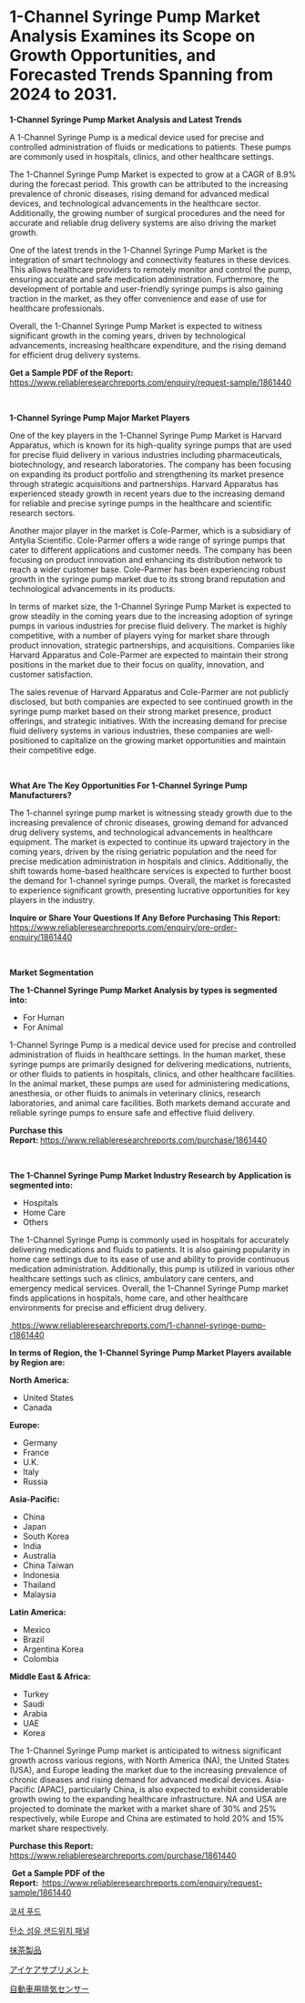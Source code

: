 <p><h1>1-Channel Syringe Pump Market Analysis Examines its Scope on Growth Opportunities, and Forecasted Trends Spanning from 2024 to 2031.</h1></p><p><strong>1-Channel Syringe Pump Market Analysis and Latest Trends</strong></p>
<p><p>A 1-Channel Syringe Pump is a medical device used for precise and controlled administration of fluids or medications to patients. These pumps are commonly used in hospitals, clinics, and other healthcare settings.</p><p>The 1-Channel Syringe Pump Market is expected to grow at a CAGR of 8.9% during the forecast period. This growth can be attributed to the increasing prevalence of chronic diseases, rising demand for advanced medical devices, and technological advancements in the healthcare sector. Additionally, the growing number of surgical procedures and the need for accurate and reliable drug delivery systems are also driving the market growth.</p><p>One of the latest trends in the 1-Channel Syringe Pump Market is the integration of smart technology and connectivity features in these devices. This allows healthcare providers to remotely monitor and control the pump, ensuring accurate and safe medication administration. Furthermore, the development of portable and user-friendly syringe pumps is also gaining traction in the market, as they offer convenience and ease of use for healthcare professionals.</p><p>Overall, the 1-Channel Syringe Pump Market is expected to witness significant growth in the coming years, driven by technological advancements, increasing healthcare expenditure, and the rising demand for efficient drug delivery systems.</p></p>
<p><strong>Get a Sample PDF of the Report:&nbsp;</strong> <a href="https://www.reliableresearchreports.com/enquiry/request-sample/1861440">https://www.reliableresearchreports.com/enquiry/request-sample/1861440</a></p>
<p>&nbsp;</p>
<p><strong>1-Channel Syringe Pump Major Market Players</strong></p>
<p><p>One of the key players in the 1-Channel Syringe Pump Market is Harvard Apparatus, which is known for its high-quality syringe pumps that are used for precise fluid delivery in various industries including pharmaceuticals, biotechnology, and research laboratories. The company has been focusing on expanding its product portfolio and strengthening its market presence through strategic acquisitions and partnerships. Harvard Apparatus has experienced steady growth in recent years due to the increasing demand for reliable and precise syringe pumps in the healthcare and scientific research sectors.</p><p>Another major player in the market is Cole-Parmer, which is a subsidiary of Antylia Scientific. Cole-Parmer offers a wide range of syringe pumps that cater to different applications and customer needs. The company has been focusing on product innovation and enhancing its distribution network to reach a wider customer base. Cole-Parmer has been experiencing robust growth in the syringe pump market due to its strong brand reputation and technological advancements in its products.</p><p>In terms of market size, the 1-Channel Syringe Pump Market is expected to grow steadily in the coming years due to the increasing adoption of syringe pumps in various industries for precise fluid delivery. The market is highly competitive, with a number of players vying for market share through product innovation, strategic partnerships, and acquisitions. Companies like Harvard Apparatus and Cole-Parmer are expected to maintain their strong positions in the market due to their focus on quality, innovation, and customer satisfaction.</p><p>The sales revenue of Harvard Apparatus and Cole-Parmer are not publicly disclosed, but both companies are expected to see continued growth in the syringe pump market based on their strong market presence, product offerings, and strategic initiatives. With the increasing demand for precise fluid delivery systems in various industries, these companies are well-positioned to capitalize on the growing market opportunities and maintain their competitive edge.</p></p>
<p>&nbsp;</p>
<p><strong>What Are The Key Opportunities For 1-Channel Syringe Pump Manufacturers?</strong></p>
<p><p>The 1-channel syringe pump market is witnessing steady growth due to the increasing prevalence of chronic diseases, growing demand for advanced drug delivery systems, and technological advancements in healthcare equipment. The market is expected to continue its upward trajectory in the coming years, driven by the rising geriatric population and the need for precise medication administration in hospitals and clinics. Additionally, the shift towards home-based healthcare services is expected to further boost the demand for 1-channel syringe pumps. Overall, the market is forecasted to experience significant growth, presenting lucrative opportunities for key players in the industry.</p></p>
<p><strong>Inquire or Share Your Questions If Any Before Purchasing This Report:</strong> <a href="https://www.reliableresearchreports.com/enquiry/pre-order-enquiry/1861440">https://www.reliableresearchreports.com/enquiry/pre-order-enquiry/1861440</a></p>
<p>&nbsp;</p>
<p><strong>Market Segmentation</strong></p>
<p><strong>The 1-Channel Syringe Pump Market Analysis by types is segmented into:</strong></p>
<p><ul><li>For Human</li><li>For Animal</li></ul></p>
<p><p>1-Channel Syringe Pump is a medical device used for precise and controlled administration of fluids in healthcare settings. In the human market, these syringe pumps are primarily designed for delivering medications, nutrients, or other fluids to patients in hospitals, clinics, and other healthcare facilities. In the animal market, these pumps are used for administering medications, anesthesia, or other fluids to animals in veterinary clinics, research laboratories, and animal care facilities. Both markets demand accurate and reliable syringe pumps to ensure safe and effective fluid delivery.</p></p>
<p><strong>Purchase this Report:&nbsp;</strong><a href="https://www.reliableresearchreports.com/purchase/1861440">https://www.reliableresearchreports.com/purchase/1861440</a></p>
<p>&nbsp;</p>
<p><strong>The 1-Channel Syringe Pump Market Industry Research by Application is segmented into:</strong></p>
<p><ul><li>Hospitals</li><li>Home Care</li><li>Others</li></ul></p>
<p><p>The 1-Channel Syringe Pump is commonly used in hospitals for accurately delivering medications and fluids to patients. It is also gaining popularity in home care settings due to its ease of use and ability to provide continuous medication administration. Additionally, this pump is utilized in various other healthcare settings such as clinics, ambulatory care centers, and emergency medical services. Overall, the 1-Channel Syringe Pump market finds applications in hospitals, home care, and other healthcare environments for precise and efficient drug delivery.</p></p>
<p><a href="https://www.reliableresearchreports.com/1-channel-syringe-pump-r1861440">&nbsp;https://www.reliableresearchreports.com/1-channel-syringe-pump-r1861440</a></p>
<p><strong>In terms of Region, the 1-Channel Syringe Pump Market Players available by Region are:</strong></p>
<p>
    <p> <strong> North America: </strong>
        <ul>
            <li>United States</li>
            <li>Canada</li>
        </ul>
        </p> 
    <p> <strong> Europe: </strong>
        <ul>
            <li>Germany</li>
            <li>France</li>
            <li>U.K.</li>
            <li>Italy</li>
            <li>Russia</li>
        </ul>
        </p> 
    <p> <strong> Asia-Pacific: </strong>
        <ul>
            <li>China</li>
            <li>Japan</li>
            <li>South Korea</li>
            <li>India</li>
            <li>Australia</li>
            <li>China Taiwan</li>
            <li>Indonesia</li>
            <li>Thailand</li>
            <li>Malaysia</li>
        </ul>
        </p> 
    <p> <strong> Latin America: </strong>
        <ul>
            <li>Mexico</li>
            <li>Brazil</li>
            <li>Argentina Korea</li>
            <li>Colombia</li>
        </ul>
        </p> 
    <p> <strong> Middle East & Africa: </strong>
        <ul>
            <li>Turkey</li>
            <li>Saudi</li>
            <li>Arabia</li>
            <li>UAE</li>
            <li>Korea</li>
        </ul>
    </p>
    </p>
<p><p>The 1-Channel Syringe Pump market is anticipated to witness significant growth across various regions, with North America (NA), the United States (USA), and Europe leading the market due to the increasing prevalence of chronic diseases and rising demand for advanced medical devices. Asia-Pacific (APAC), particularly China, is also expected to exhibit considerable growth owing to the expanding healthcare infrastructure. NA and USA are projected to dominate the market with a market share of 30% and 25% respectively, while Europe and China are estimated to hold 20% and 15% market share respectively.</p></p>
<p><strong>Purchase this Report: </strong><a href="https://www.reliableresearchreports.com/purchase/1861440">https://www.reliableresearchreports.com/purchase/1861440</a></p>
<p>&nbsp;<strong>Get a Sample PDF of the Report:&nbsp;&nbsp;</strong><a href="https://www.reliableresearchreports.com/enquiry/request-sample/1861440">https://www.reliableresearchreports.com/enquiry/request-sample/1861440</a></p>
<p><strong></strong></p>
<p><p><a href="https://github.com/fernandotryO5lson96765/Market-Research-Report-List-1/blob/main/755630147419.md">코셔 푸드</a></p><p><a href="https://medium.com/@jomosley1999/%ED%83%84%EC%86%8C-%EC%84%AC%EC%9C%A0-%EC%83%8C%EB%93%9C%EC%9C%84%EC%B9%98-%ED%8C%A8%EB%84%90-%EC%8B%9C%EC%9E%A5-%EC%A1%B0%EC%82%AC-%EB%B3%B4%EA%B3%A0%EC%84%9C-2024%EB%85%84%EB%B6%80%ED%84%B0-2031%EB%85%84%EA%B9%8C%EC%A7%80%EC%9D%98-%EC%98%88%EC%B8%A1%EA%B3%BC-%EC%97%AD%EC%82%AC-ba529fe42260">탄소 섬유 샌드위치 패널</a></p><p><a href="https://medium.com/@barrymundy88/%E6%8A%B9%E8%8C%B6%E8%A3%BD%E5%93%81%E5%B8%82%E5%A0%B4%E3%81%AF-%E5%B8%82%E5%A0%B4%E3%82%B7%E3%82%A7%E3%82%A2-%E5%B8%82%E5%A0%B4%E3%83%88%E3%83%AC%E3%83%B3%E3%83%89-%E5%B8%82%E5%A0%B4%E6%88%90%E9%95%B7%E3%81%AB%E9%96%A2%E3%81%99%E3%82%8B%E6%83%85%E5%A0%B1%E3%82%92%E6%8F%90%E4%BE%9B%E3%81%97%E3%81%BE%E3%81%99-0eb1229d3af8">抹茶製品</a></p><p><a href="https://github.com/RudySimonis2023/Market-Research-Report-List-1/blob/main/814601252024.md">アイケアサプリメント</a></p><p><a href="https://github.com/mm14022023/Market-Research-Report-List-1/blob/main/751700252023.md">自動車用排気センサー</a></p></p>